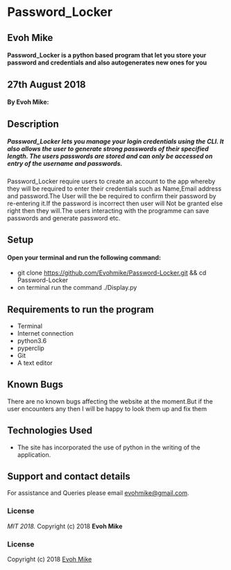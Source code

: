 # Password_Locker
## Evoh Mike
#### Password_Locker is a python based program that let you store your password and credentials and also autogenerates new ones for you

## 27th August 2018 

#### By **Evoh Mike:**
## Description
##### Password_Locker lets you manage your login credentials using the CLI. It also allows the user to generate strong passwords of their specified length. The users passwords are stored and can only be accessed on entry of the username and passwords.
   Password_Locker require users to create an account to the app whereby they will be required to enter their credentials such as Name,Email address and password.The User will the be required to confirm their password by re-entering it.If the password is incorrect then user will Not be granted else right then they will.The users interacting with the programme can save passwords and generate password etc.

## Setup
#### Open your terminal and run the following command:
* git clone https://github.com/Evohmike/Password-Locker.git && cd Password-Locker
* on terminal run the command ./Display.py
 
## Requirements to run the program
* Terminal
* Internet connection
* python3.6
* pyperclip
* Git
* A text editor   
## Known Bugs
  There are no known bugs affecting the website at the moment.But if the user encounters any then I will be happy to look them up and fix them
## Technologies Used
* The site has incorporated the use of python in the writing of the application.

## Support and contact details
For assistance and Queries please email evohmike@gmail.com.

### License
*MIT 2018.*
Copyright (c) 2018 **Evoh Mike**

### License
Copyright (c) 2018 [Evoh Mike](https://github.com/Evohmike/Password-Locker/blob/master/README.md)
